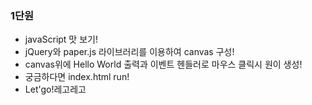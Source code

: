 ### 1단원
- javaScript 맛 보기!
- jQuery와 paper.js 라이브러리를 이용하여 canvas 구성!
- canvas위에 Hello World 출력과 이벤트 헨들러로 마우스 클릭시 원이 생성!
- 궁금하다면 index.html run!
- Let'go!레고레고
